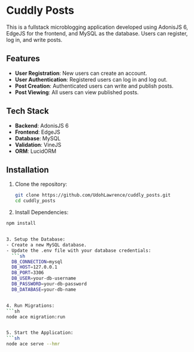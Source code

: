 # Cuddly Posts

This is a fullstack microblogging application developed using AdonisJS 6, EdgeJS for the frontend, and MySQL as the database. Users can register, log in, and write posts.

## Features

- **User Registration**: New users can create an account.
- **User Authentication**: Registered users can log in and log out.
- **Post Creation**: Authenticated users can write and publish posts.
- **Post Viewing**: All users can view published posts.

## Tech Stack

- **Backend**: AdonisJS 6
- **Frontend**: EdgeJS
- **Database**: MySQL
- **Validation**: VineJS
- **ORM**: LucidORM

## Installation

1. Clone the repository:
   ```sh
   git clone https://github.com/UdohLawrence/cuddly_posts.git
   cd cuddly_posts

2. Install Dependencies:
  ```sh
  npm install


3. Setup the Database:
  - Create a new MySQL database.
  - Update the .env file with your database credentials:
    ```sh
    DB_CONNECTION=mysql
    DB_HOST=127.0.0.1
    DB_PORT=3306
    DB_USER=your-db-username
    DB_PASSWORD=your-db-password
    DB_DATABASE=your-db-name


4. Run Migrations:
  ```sh
  node ace migration:run


5. Start the Application:
  ```sh
  node ace serve --hmr
